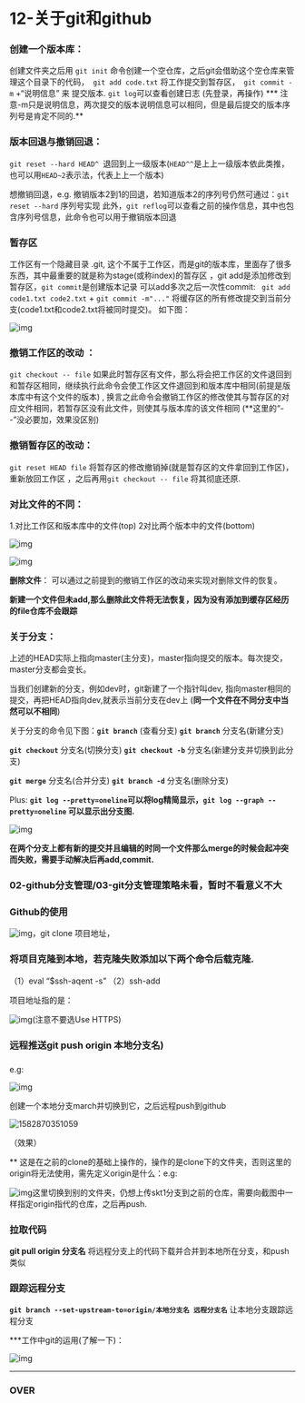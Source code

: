 #                         **12-关于git和github** 



### **创建一个版本库：**

创建文件夹之后用 `git init` 命令创建一个空仓库，之后git会借助这个空仓库来管理这个目录下的代码，` git add code.txt` 将工作提交到暂存区，` git commit -m`  +“说明信息”  来 提交版本.  `git log`可以查看创建日志    (先登录，再操作)  *** 注意-m只是说明信息，两次提交的版本说明信息可以相同，但是最后提交的版本序列号是肯定不同的.**

### **版本回退与撤销回退**：

`git reset --hard HEAD^ `退回到上一级版本(`HEAD^^`是上上一级版本依此类推， 也可以用`HEAD~2`表示法，代表上上一个版本)

想撤销回退，e.g. 撤销版本2到1的回退，若知道版本2的序列号仍然可通过：`git reset --hard` 序列号实现  此外，`git reflog`可以查看之前的操作信息，其中也包含序列号信息，此命令也可以用于撤销版本回退

### **暂存区**

工作区有一个隐藏目录 .git, 这个不属于工作区，而是git的版本库，里面存了很多东西，其中最重要的就是称为stage(或称index)的暂存区 ，git add是添加修改到暂存区，`git commit`是创建版本记录  可以add多次之后一次性commit: ` git add code1.txt code2.txt`  \+ `git commit -m"..."` 将缓存区的所有修改提交到当前分支(code1.txt和code2.txt将被同时提交)。 如下图：

![img](关于git和github.assets/1582870140084.png) 

 

### 撤销工作区的改动 ：

 `git checkout -- file`  如果此时暂存区有文件，那么将会把工作区的文件退回到和暂存区相同，继续执行此命令会使工作区文件退回到和版本库中相同(前提是版本库中有这个文件的版本) , 换言之此命令会撤销工作区的修改使其与暂存区的对应文件相同，若暂存区没有此文件，则使其与版本库的该文件相同 (**这里的“--”没必要加，效果没区别)



### 撤销暂存区的改动：

`git reset HEAD file`   将暂存区的修改撤销掉(就是暂存区的文件拿回到工作区)，重新放回工作区 ，之后再用`git checkout -- file` 将其彻底还原.



### 对比文件的不同：

1.对比工作区和版本库中的文件(top)   2对比两个版本中的文件(bottom)

![img](关于git和github.assets/1582870162025.png) 

![img](关于git和github.assets/1582870171944.png) 

**删除文件**： 可以通过之前提到的撤销工作区的改动来实现对删除文件的恢复。

**新建一个文件但未add,那么删除此文件将无法恢复，因为没有添加到缓存区经历的file仓库不会跟踪**

 

### 关于分支：

   上述的HEAD实际上指向master(主分支)，master指向提交的版本。每次提交，master分支都会变长。

当我们创建新的分支，例如dev时，git新建了一个指针叫dev, 指向master相同的提交，再把HEAD指向dev,就表示当前分支在dev上 (**同一个文件在不同分支中当然可以不相同**)

 

关于分支的命令见下图：**`git branch`**  (查看分支)  **`git branch`** 分支名(新建分支)

**`git checkout`** 分支名(切换分支)  **`git checkout -b`** 分支名(新建分支并切换到此分支)

**`git merge`** 分支名(合并分支)  **`git branch -d`** 分支名(删除分支)

 

Plus: **`git log --pretty=oneline`可以将log精简显示，`git log --graph --pretty=oneline` 可以显示出分支图.**

 

![img](关于git和github.assets/1582870267841.png) 

 

 

**在两个分支上都有新的提交并且编辑的时同一个文件那么merge的时候会起冲突而失败，需要手动解决后再add,commit.**  

### 02-github分支管理/03-git分支管理策略未看，暂时不看意义不大



### Github的使用

![img](关于git和github.assets/1582870300794.png)，git clone 项目地址，



### 将项目克隆到本地，若克隆失败添加以下两个命令后载克隆.

（1）eval      “$ssh-aqent  -s”  （2）ssh-add

项目地址指的是：

![img](关于git和github.assets/1582870318327.png)(注意不要选Use HTTPS)

### 远程推送git push origin 本地分支名)

### 

e.g:

![img](关于git和github.assets/1582870332421.png)   

创建一个本地分支march并切换到它，之后远程push到github

![1582870351059](关于git和github.assets/1582870351059.png)

（效果）

 

** 这是在之前的clone的基础上操作的，操作的是clone下的文件夹，否则这里的origin将无法使用，需先定义origin是什么：e.g: 

![img](关于git和github.assets/1582870373419.png)这里切换到别的文件夹，仍想上传skt1分支到之前的仓库，需要向截图中一样指定origin指代的仓库，之后再push.

 

### 拉取代码

**git pull origin 分支名**   将远程分支上的代码下载并合并到本地所在分支，和push类似

### 跟踪远程分支

**`git branch --set-upstream-to=origin/本地分支名 远程分支名`** 让本地分支跟踪远程分支

***工作中git的运用(了解一下)：

![img](关于git和github.assets/1582870408259.png) 



----

###                                                                                                                 OVER